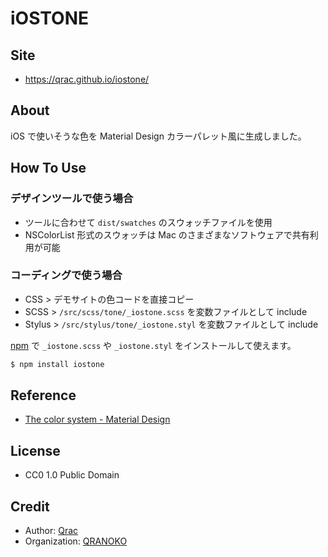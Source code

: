 # iOSTONE

## Site

- https://qrac.github.io/iostone/

## About

iOS で使いそうな色を Material Design カラーパレット風に生成しました。

## How To Use

### デザインツールで使う場合

- ツールに合わせて `dist/swatches` のスウォッチファイルを使用
- NSColorList 形式のスウォッチは Mac のさまざまなソフトウェアで共有利用が可能

### コーディングで使う場合

- CSS > デモサイトの色コードを直接コピー
- SCSS > `/src/scss/tone/_iostone.scss` を変数ファイルとして include
- Stylus > `/src/stylus/tone/_iostone.styl` を変数ファイルとして include

[npm](https://www.npmjs.com/package/iostone) で `_iostone.scss` や `_iostone.styl` をインストールして使えます。

```bash
$ npm install iostone
```

## Reference

- [The color system - Material Design](https://material.io/design/color/)

## License

- CC0 1.0 Public Domain

## Credit

- Author: [Qrac](https://qrac.jp)
- Organization: [QRANOKO](https://qranoko.jp)
